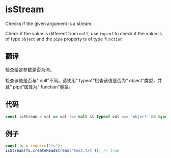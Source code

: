# isStream

Checks if the given argument is a stream.

Check if the value is different from `null`, use `typeof` to check if the value is of type `object` and the `pipe` property is of type `function`.

## 翻译

检查给定参数是否为流。

检查该值是否与“ null”不同，请使用“ typeof”检查该值是否为“ object”类型，并且“ pipe”属性为“ function”类型。

## 代码

```js
const isStream = val => val !== null && typeof val === 'object' && typeof val.pipe === 'function';
```

## 例子

```js
const fs = require('fs');
isStream(fs.createReadStream('test.txt')); // true
```
